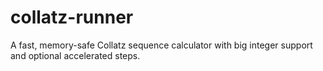 # collatz-runner
A fast, memory-safe Collatz sequence calculator with big integer support and optional accelerated steps.
